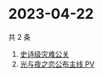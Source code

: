 # 2023-04-22

共 2 条

<!-- BEGIN ZHIHUSEARCH -->
<!-- 最后更新时间 Sat Apr 22 2023 07:11:21 GMT+0800 (China Standard Time) -->
1. [史诗级灾难公关](https://www.zhihu.com/search?q=史诗级灾难公关)
1. [光与夜之恋公布主线 PV](https://www.zhihu.com/search?q=光与夜之恋公布主线%20PV)
<!-- END ZHIHUSEARCH -->
